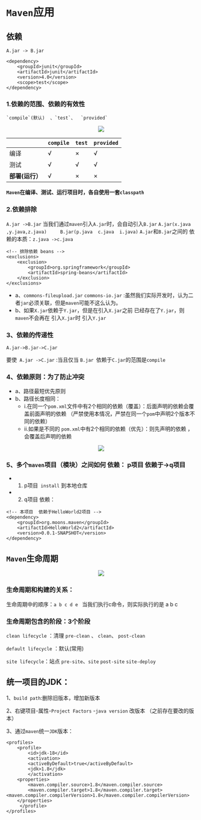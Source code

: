 # `Maven`应用



## 依赖


```
A.jar -> B.jar

<dependency>
	<groupId>junit</groupId>
	<artifactId>junit</artifactId>
	<version>4.0</version>
	<scope>test</scope>
</dependency>

```

### 1.依赖的范围、依赖的有效性

	`compile`(默认)  、`test`、  `provided`

<div align="center">
<img src="https://github.com/ZP-AlwaysWin/Java-Learn/blob/master/Maven%E5%AD%A6%E4%B9%A0%E7%AC%94%E8%AE%B0/Maven%E5%9B%BE%E7%89%87/%E4%BE%9D%E8%B5%96%E8%8C%83%E5%9B%B4.png" />
</div>

|                              | **`compile`** | **`test`** | **`provided`** |
| ---------------------------- | ----------- | -------- | ------------ |
| 编译                         | √           | ×        | √            |
| 测试                         | √           | √        | √            |
| **部署(运行）**          | √       | ×            |×|



**`Maven`在编译、测试、运行项目时，各自使用一套`classpath`**



### 2.依赖排除

`A.jar ->B.jar`
当我们通过`maven`引入`A.jar`时，会自动引入`B.jar`
`A.jar(x.java ,y.java,z.java)     B.jar(p.java  c.java  i.java)`
`A.jar`和`B.jar`之间的 依赖的本质：`z.java ->c.java`

```
<!-- 排除依赖 beans -->
<exclusions>
	<exclusion>
		<groupId>org.springframework</groupId>
		<artifactId>spring-beans</artifactId>
	</exclusion>
</exclusions>
```

- a、`commons-fileupload.jar`  `commons-io.jar`  :虽然我们实际开发时，认为二者`jar`必须关联，但是`maven`可能不这么认为。
- b、如果`X.jar`依赖于`Y.jar`，但是在引入`X.jar`之前  已经存在了`Y.jar`，则`maven`不会再在 引入`X.jar`时 引入`Y.jar`

### 3、依赖的传递性

`A.jar->B.jar->C.jar`

要使` A.jar ->C.jar` :当且仅当 `B.jar `依赖于`C.jar`的范围是`compile`



### 4、依赖原则：为了防止冲突

- a、路径最短优先原则
- b、路径长度相同：
  - i.在同一个`pom.xml`文件中有2个相同的依赖（覆盖）：后面声明的依赖会覆盖前面声明的依赖 （严禁使用本情况，严禁在同一个`pom`中声明2个版本不同的依赖）
  - ii.如果是不同的 `pom.xml`中有2个相同的依赖（优先）：则先声明的依赖 ，会覆盖后声明的依赖

<div align="center">
<img src="https://github.com/ZP-AlwaysWin/Java-Learn/blob/master/Maven%E5%AD%A6%E4%B9%A0%E7%AC%94%E8%AE%B0/Maven%E5%9B%BE%E7%89%87/%E4%BE%9D%E8%B5%96%E5%8E%9F%E5%88%99.png" />
</div>

### 5、多个`maven`项目（模块）之间如何 依赖： p项目 依赖于->q项目

- 1.  p项目` install` 到本地仓库
- 2.  q项目 依赖：

```
<!-- 本项目  依赖于HelloWorld2项目 -->
<dependency>
	<groupId>org.moons.maven</groupId>
	<artifactId>HelloWorld2</artifactId>
	<version>0.0.1-SNAPSHOT</version>
</dependency>
```



## `Maven`生命周期

<div align="center">
<img src="https://github.com/ZP-AlwaysWin/Java-Learn/blob/master/Maven%E5%AD%A6%E4%B9%A0%E7%AC%94%E8%AE%B0/Maven%E5%9B%BE%E7%89%87/%E7%94%9F%E5%91%BD%E5%91%A8%E6%9C%9F.png" />
</div>

### 生命周期和构建的关系：



生命周期中的顺序：`a b c d e `
当我们执行c命令，则实际执行的是 a b c 



### 生命周期包含的阶段：3个阶段

`clean lifecycle` ：清理
`pre-clean` 、 `clean`、  `post-clean`

`default lifecycle` ：默认(常用)


`site lifecycle`：站点
`pre-site`、`site`   `post-site` `site-deploy`



## 统一项目的JDK：



1、`build path`:删除旧版本，增加新版本

2、右键项目-属性-`Project Factors` -`java version` 改版本  （之前存在要改的版本）

3、通过`maven`统一`JDK`版本：

```
<profiles>
	<profile>  
		<id>jdk-18</id>  
		<activation>  
		<activeByDefault>true</activeByDefault>  
		<jdk>1.8</jdk>  
		</activation>  
	<properties>  
		<maven.compiler.source>1.8</maven.compiler.source>  
		<maven.compiler.target>1.8</maven.compiler.target>  				<maven.compiler.compilerVersion>1.8</maven.compiler.compilerVersion>  
	</properties>   
	 </profile>  
</profiles>
```






​	

